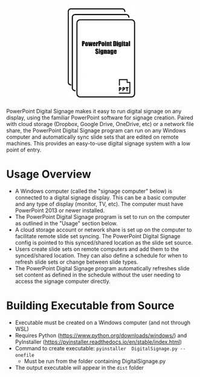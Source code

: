 <p align="center">
<img src="Assets/PowerPointDigitalSignageLogo.png" width="40%;" style="margin: 0 auto;">
</p>

PowerPoint Digital Signage makes it easy to run digital signage on any display, using the familiar PowerPoint software for signage creation. Paired with cloud storage (Dropbox, Google Drive, OneDrive, etc) or a network file share, the PowerPoint Digital Signage program can run on any Windows computer and automatically sync slide sets that are edited on remote machines. This provides an easy-to-use digital signage system with a low point of entry.

# Usage Overview
  - A Windows computer (called the "signage computer" below) is connected to a digital signage display. This can be a basic computer and any type of display (monitor, TV, etc). The computer must have PowerPoint 2013 or newer installed.
  - The PowerPoint Digital Signage program is set to run on the computer as outlined in the "Usage" section below.
  - A cloud storage account or network share is set up on the computer to facilitate remote slide set syncing. The PowerPoint Digital Signage config is pointed to this synced/shared location as the slide set source.
  - Users create slide sets on remote computers and add them to the synced/shared location. They can also define a schedule for when to refresh slide sets or change between slide types.
  - The PowerPoint Digital Signage program automatically refreshes slide set content as defined in the schedule without the user needing to access the signage computer directly.

# Building Executable from Source
- Executable must be created on a Windows computer (and not through WSL)
- Requires Python (https://www.python.org/downloads/windows/) and PyInstaller (https://pyinstaller.readthedocs.io/en/stable/index.html) 
- Command to create executable: ```pyinstaller  DigitalSignage.py --onefile```
  - Must be run from the folder containing DigitalSignage.py
- The output executable will appear in the ```dist``` folder
